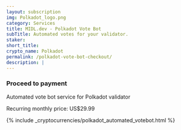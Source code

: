 ```yaml
---
layout: subscription
img: Polkadot_logo.png
category: Services
title: MIDL.dev - Polkadot Vote Bot
subTitle: Automated votes for your validator.
staker: 
short_title: 
crypto_name: Polkadot
permalink: /polkadot-vote-bot-checkout/
description: | 
---
```


<h3>Proceed to payment</h3>
<p>Automated vote bot service for Polkadot validator</p>
<p>Recurring monthly price: US$29.99</p>

{% include _cryptocurrencies/polkadot_automated_votebot.html %}

